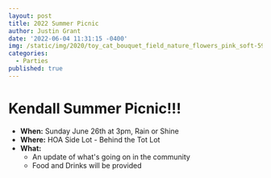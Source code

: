 ```yaml
---
layout: post
title: 2022 Summer Picnic
author: Justin Grant
date: '2022-06-04 11:31:15 -0400'
img: /static/img/2020/toy_cat_bouquet_field_nature_flowers_pink_soft-592857.jpg
categories:
  - Parties
published: true
---
```

# Kendall Summer Picnic!!!
* **When:** Sunday June 26th at 3pm, Rain or Shine
* **Where:** HOA Side Lot - Behind the Tot Lot
* **What:**
  * An update of what's going on in the community
  * Food and Drinks will be provided

